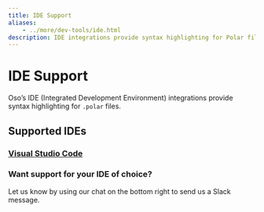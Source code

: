 ```yaml
---
title: IDE Support
aliases:
    - ../more/dev-tools/ide.html
description: IDE integrations provide syntax highlighting for Polar files.
---
```


# IDE Support

Oso’s IDE (Integrated Development Environment) integrations provide syntax highlighting for `.polar` files.

## Supported IDEs

### [Visual Studio Code](https://marketplace.visualstudio.com/items?itemName=osohq.oso)

### Want support for your IDE of choice?

Let us know by using our chat on the bottom right to send us a Slack message.
